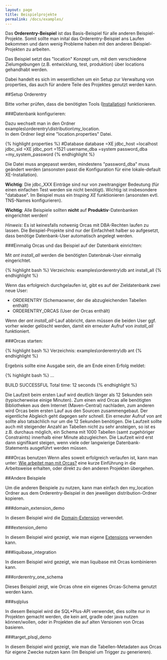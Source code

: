 ```yaml
---
layout: page
title: Beispielprojekte
permalink: /docs/examples/
---
```


Das **Orderentry-Beispiel** ist das Basis-Beispiel für alle anderen Beispiel-Projekte.
Somit sollte man inital das Orderentry-Beispiel ans Laufen bekommen und dann wenig Probleme haben mit den anderen Beispiel-Projekten zu arbeiten.

Das Beispiel setzt das "location" Konzept um, mit dem verschiedene Zielumgebungen (z.B. entwicklung, test, produktion) über locations gehandhabt werden.

Dabei handelt es sich im wesentlichen um ein Setup zur Verwaltung von properties, das auch für andere Teile des Projektes genutzt werden kann.

##Setup Orderentry

Bitte vorher prüfen, dass die benötigten Tools ([Installation]({{site.baseurl}}/docs/installation)) funktionieren.

###Datenbank konfigurieren:

Dazu wechselt man in den Ordner examples\orderentry\distribution\my_location.
<br/>In dem Ordner liegt eine "location.properties" Datei.

{% highlight properties %}
#Database
database              =XE
jdbc_host             =localhost
jdbc_sid              =XE
jdbc_port             =1521
username_dba          =system
password_dba          =my_system_password
{% endhighlight %}

Die Datei muss angepasst werden, mindestens "password_dba" muss geändert werden (ansonsten passt die Konfiguration für eine lokale-default XE-Installation).

**Wichtig**: Die jdbc_XXX Einträge sind nur von zweitrangiger Bedeutung (für einen einfachen Test werden sie nicht benötigt). Wichtig ist insbesondere "database". Im Beispiel muss ein *tnsping XE* funktionieren (ansonsten evtl. TNS-Names konfigurieren).

**Wichtig**: Alle Beispiele sollten **nicht** auf **Produktiv**-Datenbanken eingerichtet werden!

*Hinweis*: Es ist keinesfalls notwenig Orcas mit DBA-Rechten laufen zu lassen. Die Beispiel-Projekte sind nur der Einfachheit halber so aufgesetzt, dass benötige Datenbank-User automatisch angelegt werden.

###Einmalig Orcas und das Beispiel auf der Datenbank einrichten:

Mit *ant install_all* werden die benötigten Datenbnak-User einmalig eingerichtet.

{% highlight bash %}
Verzeichnis: examples\orderentry\db
ant install_all
{% endhighlight %}

Wenn das erfolgreich durchgelaufen ist, gibt es auf der Zieldatenbank zwei neue User:

- ORDERENTRY (Schemaowner, der die abzugleichenden Tabellen enthält)
- ORDERENTRY_ORCAS (User der Orcas enthält)

Wenn der *ant install_all*-Lauf abbricht, dann müssen die beiden User ggf. vorher wieder gelöscht werden, damit ein erneuter Aufruf von *install_all* funktioniert.

###Orcas starten:

{% highlight bash %}
Verzeichnis: examples\orderentry\db
ant
{% endhighlight %}

Ergebnis sollte eine Ausgabe sein, die am Ende einen Erfolg meldet:

{% highlight bash %}
...

BUILD SUCCESSFUL
Total time: 12 seconds
{% endhighlight %}

Die Laufzeit beim ersten Lauf wird deutlich länger als 12 Sekunden sein (typischerweise einige Minuten). Zum einen wird Orcas alle benötigten Bibliotheken aus dem Internet (Maven-Central) nachladen, zum anderen wird Orcas beim ersten Lauf aus den Sourcen zusammengebaut. Der eigentliche Abgleich geht dagegen sehr schnell. Ein erneuter Aufruf von ant sollte also tatsächlich nur um die 12 Sekunden benötigen. Die Laufzeit sollte auch mit steigender Anzahl an Tabellen nicht zu sehr ansteigen, so ist es z.B. durchaus möglich, ein Schema mit 1000 Tabellen (samt zugehöriger Constraints) innerhalb einer Minute abzugleichen. Die Laufzeit wird erst dann signifikant steigen, wenn viele oder langwierige Datenbank-Statements ausgeführt werden müssen.

###Orcas benutzen
Wenn alles soweit erfolgreich verlaufen ist, kann man unter: [Wie arbeitet man mit Orcas?]({{site.baseurl}}/docs/usage/) eine kurze Einführung in die Arbeitsweise erhalten, oder direkt zu den anderen Projekten übergehen.

##Andere Beispiele

Um die anderen Beispiele zu nutzen, kann man einfach den my_location Ordner aus dem Orderentry-Beispiel in den jeweiligen distribution-Ordner kopieren.

<a name="domain_extension_demo"/>

###domain_extension_demo

In diesem Beispiel wird die [Domain-Extension]({{site.baseurl}}/docs/domain-extension/) verwendet.

<a name="extension_demo"/>

###extension_demo

In diesem Beispiel wird gezeigt, wie man eigene [Extensions]({{site.baseurl}}/docs/extensions/) verwenden kann.

###liquibase_integration

In diesem Beispiel wird gezeigt, wie man liquibase mit Orcas kombinieren kann.

###orderentry_one_schema

Dieses Beispiel zeigt, wie Orcas ohne ein eigenes Orcas-Schema genutzt werden kann.

###sqlplus

In diesem Beispiel wird die SQL*Plus-API verwendet, dies sollte nur in Projekten gemacht werden, die kein ant, gradle oder java nutzen können/wollen, oder in Projekten die auf alten Versionen von Orcas basieren.

###target_plsql_demo

In diesem Beispiel wird gezeigt, wie man die Tabellen-Metadaten aus Orcas für eigene Zwecke nutzen kann (Im Beispiel um Trigger zu generieren).


